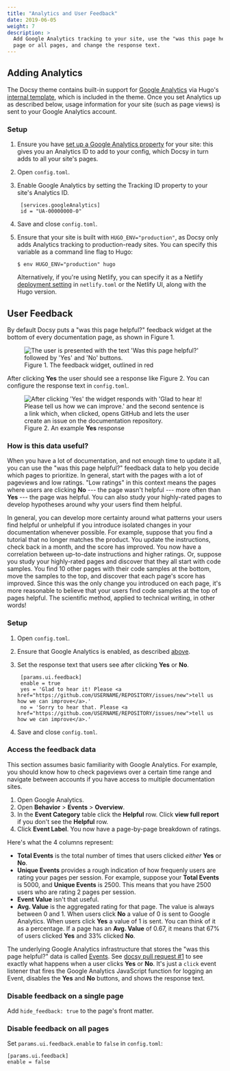 ```yaml
---
title: "Analytics and User Feedback"
date: 2019-06-05
weight: 7
description: >
  Add Google Analytics tracking to your site, use the "was this page helpful?" widget data, disable the widget on a single
  page or all pages, and change the response text.
---
```


## Adding Analytics

The Docsy theme contains built-in support for [Google Analytics](https://analytics.google.com/analytics/web/) via Hugo's [internal template](https://gohugo.io/templates/internal/#google-analytics), which is included in the theme. Once you set Analytics up as described below, usage information for your site (such as page views) is sent to your Google Analytics account.

### Setup

1. Ensure you have [set up a Google Analytics property](https://support.google.com/analytics/answer/1042508) for your site: this gives you an Analytics ID to add to your config, which Docsy in turn adds to all your site's pages.
1. Open `config.toml`.
1. Enable Google Analytics by setting the Tracking ID property to your site's Analytics ID.

        [services.googleAnalytics]
        id = "UA-00000000-0"

1. Save and close `config.toml`.
1. Ensure that your site is built with `HUGO_ENV="production"`, as Docsy only adds Analytics tracking to production-ready sites. You can specify this variable as a command line flag to Hugo: 

    ```
    $ env HUGO_ENV="production" hugo
    ```

    Alternatively, if you're using Netlify, you can specify it as a Netlify [deployment setting](https://www.netlify.com/docs/continuous-deployment/#build-environment-variables) in `netlify.toml` or the Netlify UI, along with the Hugo version.


## User Feedback

By default Docsy puts a "was this page helpful?" feedback widget at the bottom of every
documentation page, as shown in Figure 1.

<figure>
  <img src="/images/feedback.png"
       alt="The user is presented with the text 'Was this page helpful?' followed
            by 'Yes' and 'No' buttons."/>
  <figcaption>Figure 1. The feedback widget, outlined in red</figcaption>
</figure>

After clicking **Yes** the user should see a response like Figure 2. You can configure the
response text in `config.toml`.

<figure>
  <img src="/images/yes.png"
       alt="After clicking 'Yes' the widget responds with 'Glad to hear it!
            Please tell us how we can improve.' and the second sentence is a link which,
            when clicked, opens GitHub and lets the user create an issue on the
            documentation repository."/>
  <figcaption>
    Figure 2. An example <b>Yes</b> response
  </figcaption>
</figure>

### How is this data useful?

When you have a lot of documentation, and not enough time to update it all, you can use the
"was this page helpful?" feedback data to help you decide which pages to prioritize. In general,
start with the pages with a lot of pageviews and low ratings. "Low ratings" in this context
means the pages where users are clicking **No** --- the page wasn't helpful --- more often than
**Yes** --- the page was helpful. You can also study your highly-rated pages to develop hypotheses
around why your users find them helpful.

In general, you can develop more certainty around what patterns your users find helpful or
unhelpful if you introduce isolated changes in your documentation whenever possible. For example,
suppose that you find a tutorial that no longer matches the product. You update the instructions,
check back in a month, and the score has improved. You now have a correlation between up-to-date
instructions and higher ratings. Or, suppose you study your highly-rated pages and discover that
they all start with code samples. You find 10 other pages with their code samples at the bottom,
move the samples to the top, and discover that each page's score has improved. Since
this was the only change you introduced on each page, it's more reasonable to believe that
your users find code samples at the top of pages helpful. The scientific method, applied to
technical writing, in other words!

### Setup

1. Open `config.toml`.
1. Ensure that Google Analytics is enabled, as described [above](#setup).
1. Set the response text that users see after clicking **Yes** or **No**.

        [params.ui.feedback]
        enable = true
        yes = 'Glad to hear it! Please <a href="https://github.com/USERNAME/REPOSITORY/issues/new">tell us how we can improve</a>.'
        no = 'Sorry to hear that. Please <a href="https://github.com/USERNAME/REPOSITORY/issues/new">tell us how we can improve</a>.'
1. Save and close `config.toml`.

### Access the feedback data

This section assumes basic familiarity with Google Analytics. For example, you should know how
to check pageviews over a certain time range and navigate between accounts if you have access to
multiple documentation sites.

1. Open Google Analytics.
1. Open **Behavior** > **Events** > **Overview**.
1. In the **Event Category** table click the **Helpful** row. Click **view full report** if
   you don't see the **Helpful** row.
1. Click **Event Label**. You now have a page-by-page breakdown of ratings.

Here's what the 4 columns represent:

* **Total Events** is the total number of times that users clicked *either* **Yes** or **No**.
* **Unique Events** provides a rough indication of how frequenly users are rating your pages per
  session. For example, suppose your **Total Events** is 5000, and **Unique Events** is 2500.
  This means that you have 2500 users who are rating 2 pages per session.
* **Event Value** isn't that useful.
* **Avg. Value** is the aggregated rating for that page. The value is always between 0 
  and 1. When users click **No** a value of 0 is sent to Google Analytics. When users click 
  **Yes** a value of 1 is sent. You can think of it as a percentage. If a page has an
  **Avg. Value** of 0.67, it means that 67% of users clicked **Yes** and 33% clicked **No**.

[events]: https://developers.google.com/analytics/devguides/collection/analyticsjs/events
[PR]: https://github.com/google/docsy/pull/1/files

The underlying Google Analytics infrastructure that stores the "was this page helpful?" data is 
called [Events][events]. See [docsy pull request #1][PR] to see exactly
what happens when a user clicks **Yes** or **No**. It's just a `click` event listener that
fires the Google Analytics JavaScript function for logging an Event, disables the **Yes** and
**No** buttons, and shows the response text.

### Disable feedback on a single page

Add `hide_feedback: true` to the page's front matter.

### Disable feedback on all pages

Set `params.ui.feedback.enable` to `false` in `config.toml`:

    [params.ui.feedback]
    enable = false
